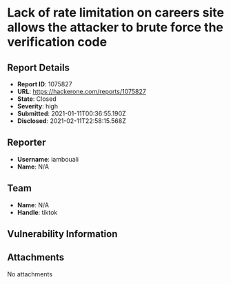 # Lack of rate limitation on careers site allows the attacker to brute force the verification code

## Report Details
- **Report ID**: 1075827
- **URL**: https://hackerone.com/reports/1075827
- **State**: Closed
- **Severity**: high
- **Submitted**: 2021-01-11T00:36:55.190Z
- **Disclosed**: 2021-02-11T22:58:15.568Z

## Reporter
- **Username**: iambouali
- **Name**: N/A

## Team
- **Name**: N/A
- **Handle**: tiktok

## Vulnerability Information


## Attachments
No attachments
